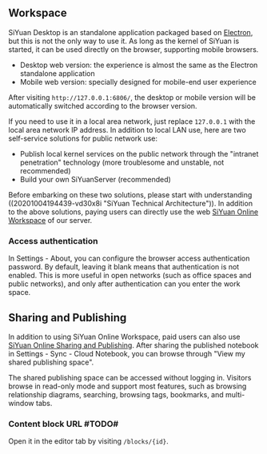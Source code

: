 ## Workspace

SiYuan Desktop is an standalone application packaged based on [Electron](https://www.electronjs.org), but this is not the only way to use it. As long as the kernel of SiYuan is started, it can be used directly on the browser, supporting mobile browsers.

* Desktop web version: the experience is almost the same as the Electron standalone application
* Mobile web version: specially designed for mobile-end user experience

After visiting `http://127.0.0.1:6806/`, the desktop or mobile version will be automatically switched according to the browser version.

If you need to use it in a local area network, just replace `127.0.0.1` with the local area network IP address. In addition to local LAN use, here are two self-service solutions for public network use:

* Publish local kernel services on the public network through the "intranet penetration" technology (more troublesome and unstable, not recommended)
* Build your own SiYuanServer (recommended)

Before embarking on these two solutions, please start with understanding ((20201004194439-vd30x8i "SiYuan Technical Architecture")). In addition to the above solutions, paying users can directly use the web [SiYuan Online Workspace](https://ld246.com/xanadu/) of our server.

### Access authentication

In Settings - About, you can configure the browser access authentication password. By default, leaving it blank means that authentication is not enabled. This is more useful in open networks (such as office spaces and public networks), and only after authentication can you enter the work space.

## Sharing and Publishing

In addition to using SiYuan Online Workspace, paid users can also use [SiYuan Online Sharing and Publishing](https://ld246.com/udanax/). After sharing the published notebook in Settings - Sync - Cloud Notebook, you can browse through "View my shared publishing space".

The shared publishing space can be accessed without logging in. Visitors browse in read-only mode and support most features, such as browsing relationship diagrams, searching, browsing tags, bookmarks, and multi-window tabs.

### Content block URL #TODO#

Open it in the editor tab by visiting `/blocks/{id}`.
